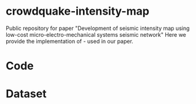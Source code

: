# crowdquake-intensity-map
Public repository for paper "Development of seismic intensity map using low-cost micro-electro-mechanical systems seismic network"
Here we provide the implementation of - used in our paper.


# Code

# Dataset

